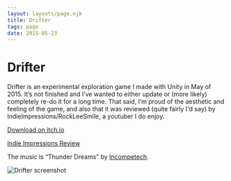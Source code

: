 ```yaml
---
layout: layouts/page.njk
title: Drifter
tags: page
date: 2015-05-23
---
```


# Drifter

Drifter is an experimental exploration game I made with Unity in May of 2015. It’s not finished and I’ve wanted to either update or (more likely) completely re-do it for a long time. That said, I’m proud of the aesthetic and feeling of the game, and also that it was reviewed (quite fairly I'd say) by IndieImpressions/RockLeeSmile, a youtuber I do enjoy. 


<a class="flat-button" href="https://softwave.itch.io/drifter" target="_blank">Download on itch.io</a>

<a class="flat-button" href="https://www.youtube.com/watch?v=5CsT9GJ7l4M" target="_blank">Indie Impressions Review</a>

The music is “Thunder Dreams” by [Incompetech](https://incompetech.com/).

![Drifter screenshot](http://i.imgur.com/qNYHH3J.png)